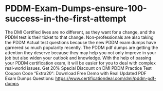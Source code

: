 # PDDM-Exam-Dumps-ensure-100-success-in-the-first-attempt
The DMI Certified lives are no different, as they want for a change, and the PDDM test is their ticket to that change. Non-professionals are also taking the PDDM Actual test questions because the new PDDM exam dumps have garnered so much popularity recently. The PDDM pdf dumps are getting the attention they deserve because they may help you not only improve in your job but also widen your outlook and knowledge. With the help of passing your PDDM certification exam, it will be easier for you to deal with complex real-world issues.
Get 20% Special Discount on DMI PDDM Practice Test Coupon Code “Extra20“:
Download Free Demo with Real Updated PDF Exam Dumps Questions:
 https://www.certificationdeal.com/dmi/pddm-pdf-dumps

